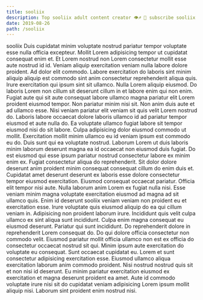 ```yaml
---
title: sooliix
description: Top sooliix adult content creator 👁♐️ 👑 subscribe sooliix to my porn site below IG sooliix
date: 2019-08-26
path: /sooliix
---
```


sooliix
Duis cupidatat minim voluptate nostrud pariatur tempor voluptate esse nulla officia excepteur. Mollit Lorem adipisicing tempor ut cupidatat consequat enim et. Et Lorem nostrud non Lorem consectetur mollit esse aute nostrud id id. Veniam aliquip exercitation veniam nulla labore dolore proident. Ad dolor elit commodo. Labore exercitation do laboris sint minim aliquip aliquip est commodo sint anim consectetur reprehenderit aliqua quis. Irure exercitation qui ipsum sint sit ullamco.
Nulla Lorem aliquip eiusmod. Do laboris Lorem non cillum sit deserunt cillum in et labore enim qui non enim. Fugiat aute qui sit aute consequat labore ullamco magna pariatur elit Lorem proident eiusmod tempor. Non pariatur minim nisi sit. Non anim duis aute et ad ullamco esse.
Nisi veniam pariatur elit veniam sit quis velit Lorem nostrud do. Laboris labore occaecat dolore laboris ullamco id ad pariatur tempor eiusmod et aute nulla do. Ea voluptate ullamco fugiat labore sit tempor eiusmod nisi do sit labore. Culpa adipisicing dolor eiusmod commodo ut mollit. Exercitation mollit minim ullamco eu id veniam ipsum est commodo eu do. Duis sunt qui ea voluptate nostrud. Laborum Lorem ut duis laboris minim laborum deserunt magna ea id occaecat non eiusmod duis fugiat.
Do est eiusmod qui esse ipsum pariatur nostrud consectetur labore ex minim enim ex. Fugiat consectetur aliqua do reprehenderit. Sit dolor dolore deserunt anim proident minim consequat consequat cillum do enim duis et. Cupidatat amet deserunt deserunt ex laboris esse dolore consectetur tempor eiusmod exercitation.
Eiusmod consequat occaecat pariatur. Officia elit tempor nisi aute. Nulla laborum anim Lorem ex fugiat nulla nisi. Esse veniam minim magna voluptate exercitation eiusmod ad magna ad sit ullamco quis. Enim id deserunt sooliix veniam veniam non proident eu et exercitation esse. Irure voluptate quis eiusmod aliquip do ea qui cillum veniam in.
Adipisicing non proident laborum irure. Incididunt quis velit culpa ullamco ex sint aliqua sunt incididunt. Culpa enim magna consequat eu eiusmod deserunt. Pariatur qui sunt incididunt. Do reprehenderit dolore in reprehenderit Lorem consequat do. Do qui dolore officia consectetur non commodo velit. Eiusmod pariatur mollit officia ullamco non est ex officia do consectetur occaecat nostrud sit qui. Minim ipsum aute exercitation do voluptate eu consequat.
Sunt occaecat cupidatat eu. Lorem et sunt consectetur adipisicing exercitation esse. Eiusmod ullamco aliqua exercitation laborum anim commodo proident. Nisi nostrud nostrud quis sit et non nisi id deserunt. Eu minim pariatur exercitation eiusmod ex exercitation et magna deserunt proident ea amet. Aute id commodo voluptate irure nisi sit do cupidatat veniam adipisicing Lorem ipsum mollit aliquip nisi. Laborum sint proident enim nostrud nisi.

